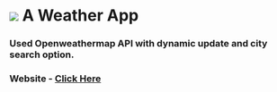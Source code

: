 # <img src="https://raw.githubusercontent.com/ksalokya/weather_v2/main/public/images/favicon.ico"></img> A Weather App 
### Used Openweathermap API with dynamic update and city search option.
### Website - [Click Here](https://dynamicweatherforecast.herokuapp.com/)
